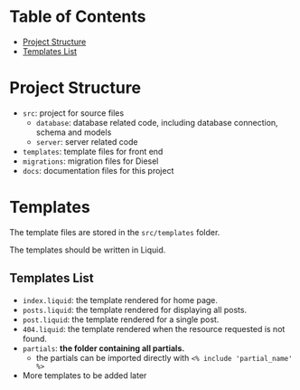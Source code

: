 # Table of Contents

- [Project Structure](#Project-Structure)
- [Templates List](#Templates-List)

# Project Structure

- `src`: project for source files
    - `database`: database related code, including database connection, schema and models
    - `server`: server related code
- `templates`: template files for front end
- `migrations`: migration files for Diesel
- `docs`: documentation files for this project

# Templates

The template files are stored in the `src/templates` folder.

The templates should be written in Liquid.

## Templates List

- `index.liquid`: the template rendered for home page.
- `posts.liquid`: the template rendered for displaying all posts.
- `post.liquid`: the template rendered for a single post.
- `404.liquid`: the template rendered when the resource requested is not found.
- `partials`: **the folder containing all partials.**
    - the partials can be imported directly with `<% include 'partial_name' %>`
- More templates to be added later